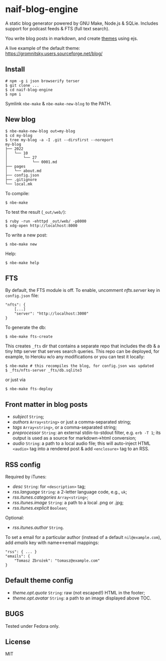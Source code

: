 # naif-blog-engine

A static blog generator powered by GNU Make, Node.js & SQLie. Includes
support for podcast feeds & FTS (full text search).

You write blog posts in markdown, and create [themes](themes/default)
using ejs.

A live example of the default theme:
https://gromnitsky.users.sourceforge.net/blog/

## Install

~~~
# npm -g i json browserify terser
$ git clone ...
$ cd naif-blog-engine
$ npm i
~~~

Symlink `nbe-make` & `nbe-make-new-blog` to the PATH.

## New blog

~~~
$ nbe-make-new-blog out=my-blog
$ cd my-blog
$ tree my-blog -a -I .git --dirsfirst --noreport
my-blog
├── 2022
│   └── 10
│       └── 27
│           └── 0001.md
├── pages
│   └── about.md
├── config.json
├── .gitignore
└── local.mk
~~~

To compile:

    $ nbe-make

To test the result (`_out/web/`):

~~~
$ ruby -run -ehttpd _out/web/ -p8000
$ xdg-open http://localhost:8000
~~~

To write a new post:

    $ nbe-make new

Help:

    $ nbe-make help

## FTS

By default, the FTS module is off. To enable, uncomment *nfts.server*
key in `config.json` file:

~~~
"nfts": {
    [...]
    "server": "http://localhost:3000"
}
~~~

To generate the db:

    $ nbe-make fts-create

This creates `_fts` dir that contains a separate repo that includes
the db & a tiny http server that serves search queries. This repo can
be deployed, for example, to Heroku w/o any modifications or you can
test it locally:

    $ nbe-make # this recompiles the blog, for config.json was updated
    $ _fts/nfts-server _fts/db.sqlite3

or just via

    $ nbe-make fts-deploy

## Front matter in blog posts

* *subject* `String`;
* *authors* `Array<string>` or just a comma-separated string;
* *tags* `Array<string>`, or a comma-separated string;
* *preprocessor* `String`: an external stdin-to-stdout filter,
  e.g. `erb -T 1`; its output is used as a source for markdown→html
  conversion;
* *audio* `String`: a path to a local audio file; this will
  auto-inject HTML `<audio>` tag into a rendered post & add
  `<enclosure>` tag to an RSS.

## RSS config

Required by iTunes:

* *desc* `String`: for `<description>` tag;
* *rss.language* `String`: a 2-letter language code, e.g., `uk`;
* *rss.itunes.categories* `Array<string>`;
* *rss.itunes.image* `String`: a path to a local .png or .jpg;
* *rss.itunes.explicit* `Boolean`;

Optional:

* *rss.itunes.author* `String`.

To set a email for a particular author (instead of a default
`nil@example.com`), add *emails* key with name↔email mappings:

~~~
"rss": { ... }
"emails": {
    "Tomasz Zbrożek": "tomasz@example.com"
}
~~~

## Default theme config

* *theme.opt.quote* `String`: raw (not escaped!) HTML in the footer;
* *theme.opt.avatar* `String`: a path to an image displayed above TOC.

## BUGS

Tested under Fedora only.

## License

MIT
